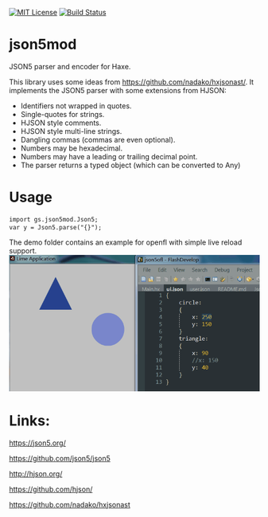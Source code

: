 [![MIT License](https://img.shields.io/badge/license-MIT-blue.svg?style=flat)](LICENSE.md) [![Build Status](https://travis-ci.org/Klug76/hxjson5.svg?branch=master)](https://travis-ci.org/Klug76/hxjson5)

# json5mod

JSON5 parser and encoder for Haxe.

This library uses some ideas from https://github.com/nadako/hxjsonast/.
It implements the JSON5 parser with some extensions from HJSON:

* Identifiers not wrapped in quotes.
* Single-quotes for strings.
* HJSON style comments.
* HJSON style multi-line strings.
* Dangling commas (commas are even optional).
* Numbers may be hexadecimal.
* Numbers may have a leading or trailing decimal point.
* The parser returns a typed object (which can be converted to Any)

# Usage

```
import gs.json5mod.Json5;
var y = Json5.parse("{}");
```
The demo folder contains an example for openfl with simple live reload support.
![demo](https://github.com/Klug76/hxjson5/blob/master/demo/demo.gif?raw=true)

# Links:

https://json5.org/

https://github.com/json5/json5

http://hjson.org/

https://github.com/hjson/

https://github.com/nadako/hxjsonast
